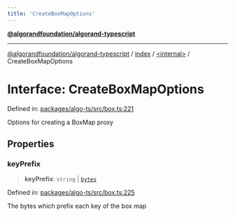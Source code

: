 ```yaml
---
title: 'CreateBoxMapOptions'
---
```


[**@algorandfoundation/algorand-typescript**](../../../README.md)

---

[@algorandfoundation/algorand-typescript](../../../README.md) / [index](../../README.md) / [\<internal\>](../README.md) / CreateBoxMapOptions

# Interface: CreateBoxMapOptions

Defined in: [packages/algo-ts/src/box.ts:221](https://github.com/algorandfoundation/puya-ts/blob/main/packages/algo-ts/src/box.ts#L221)

Options for creating a BoxMap proxy

## Properties

### keyPrefix

> **keyPrefix**: `string` \| [`bytes`](../../type-aliases/bytes.md)

Defined in: [packages/algo-ts/src/box.ts:225](https://github.com/algorandfoundation/puya-ts/blob/main/packages/algo-ts/src/box.ts#L225)

The bytes which prefix each key of the box map

